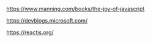 
https://www.manning.com/books/the-joy-of-javascript

https://devblogs.microsoft.com/

https://reactjs.org/
